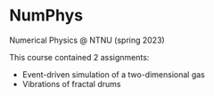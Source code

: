 # NumPhys
Numerical Physics @ NTNU (spring 2023)

This course contained 2 assignments:
* Event-driven simulation of a two-dimensional gas
* Vibrations of fractal drums
